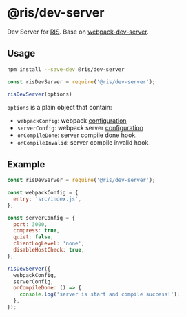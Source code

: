 # @ris/dev-server

Dev Server for [RIS](https://github.com/risjs/ris). Base on [webpack-dev-server](https://github.com/webpack/webpack-dev-server).

## Usage

```bash
npm install --save-dev @ris/dev-server
```

```js
const risDevServer = require('@ris/dev-server');

risDevServer(options)
```

`options` is a plain object that contain:

* `webpackConfig`: webpack [configuration](https://webpack.js.org/configuration/)
* `serverConfig`: webpack server [configuration](https://webpack.js.org/configuration/dev-server/)
* `onCompileDone`: server compile done hook.
* `onCompileInvalid`: server compile invalid hook.


## Example

```js
const risDevServer = require('@ris/dev-server');

const webpackConfig = {
  entry: 'src/index.js',
};

const serverConfig = {
  port: 3000,
  compress: true,
  quiet: false,
  clientLogLevel: 'none',
  disableHostCheck: true,
};

risDevServer({
  webpackConfig,
  serverConfig,
  onCompileDone: () => {
    console.log('server is start and compile success!');
  },
});
```

